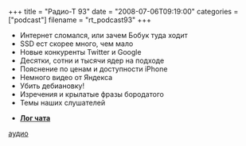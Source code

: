 +++
title = "Радио-Т 93"
date = "2008-07-06T09:19:00"
categories = ["podcast"]
filename = "rt_podcast93"
+++


- Интернет сломался, или зачем Бобук туда ходит
- SSD ест скорее много, чем мало
- Новые конкуренты Twitter и Google
- Десятки, сотни и тысячи ядер на подходе
- Пояснение по ценам и доступности iPhone
- Немного видео от Яндекса
- Убить дебиановку!
- Изречения и крылатые фразы бородатого
- Темы наших слушателей

* [**Лог чата**](/chat/logs/radio-t-93.html)

[аудио](http://cdn.radio-t.com/rt_podcast93.mp3)
<audio src="http://cdn.radio-t.com/rt_podcast93.mp3" preload="none"></audio>
